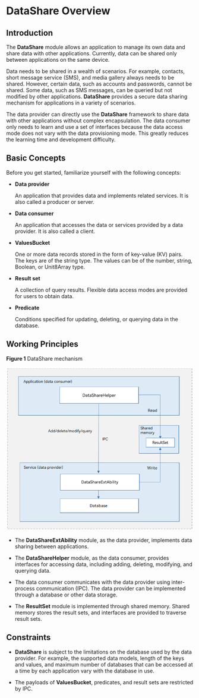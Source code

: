 # DataShare Overview

## Introduction

The **DataShare** module allows an application to manage its own data and share data with other applications. Currently, data can be shared only between applications on the same device.

Data needs to be shared in a wealth of scenarios. For example, contacts, short message service (SMS), and media gallery always needs to be shared. However, certain data, such as accounts and passwords, cannot be shared. Some data, such as SMS messages, can be queried but not modified by other applications. **DataShare** provides a secure data sharing mechanism for applications in a variety of scenarios.

The data provider can directly use the **DataShare** framework to share data with other applications without complex encapsulation. The data consumer only needs to learn and use a set of interfaces because the data access mode does not vary with the data provisioning mode. This greatly reduces the learning time and development difficulty.

## Basic Concepts


Before you get started, familiarize yourself with the following concepts:


- **Data provider**

  An application that provides data and implements related services. It is also called a producer or server.

- **Data consumer**

  An application that accesses the data or services provided by a data provider. It is also called a client.

- **ValuesBucket**

  One or more data records stored in the form of key-value (KV) pairs. The keys are of the string type. The values can be of the number, string, Boolean, or Unit8Array type.

- **Result set**
  
  A collection of query results. Flexible data access modes are provided for users to obtain data.
  
- **Predicate**
  
  Conditions specified for updating, deleting, or querying data in the database.

## Working Principles

**Figure 1** DataShare mechanism


![](figures/en_DataShare.png)

- The **DataShareExtAbility** module, as the data provider, implements data sharing between applications.
- The **DataShareHelper** module, as the data consumer, provides interfaces for accessing data, including adding, deleting, modifying, and querying data.
- The data consumer communicates with the data provider using inter-process communication (IPC). The data provider can be implemented through a database or other data storage.

- The **ResultSet** module is implemented through shared memory. Shared memory stores the result sets, and interfaces are provided to traverse result sets.

## Constraints

- **DataShare** is subject to the limitations on the database used by the data provider. For example, the supported data models, length of the keys and values, and maximum number of databases that can be accessed at a time by each application vary with the database in use.

- The payloads of **ValuesBucket**, predicates, and result sets are restricted by IPC.
